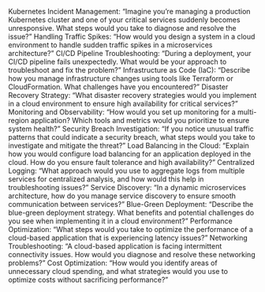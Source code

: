 


Kubernetes Incident Management: “Imagine you’re managing a production Kubernetes cluster and one of your critical services suddenly becomes unresponsive. What steps would you take to diagnose and resolve the issue?”
Handling Traffic Spikes: “How would you design a system in a cloud environment to handle sudden traffic spikes in a microservices architecture?”
CI/CD Pipeline Troubleshooting: “During a deployment, your CI/CD pipeline fails unexpectedly. What would be your approach to troubleshoot and fix the problem?”
Infrastructure as Code (IaC): “Describe how you manage infrastructure changes using tools like Terraform or CloudFormation. What challenges have you encountered?”
Disaster Recovery Strategy: “What disaster recovery strategies would you implement in a cloud environment to ensure high availability for critical services?”
Monitoring and Observability: “How would you set up monitoring for a multi-region application? Which tools and metrics would you prioritize to ensure system health?”
Security Breach Investigation: “If you notice unusual traffic patterns that could indicate a security breach, what steps would you take to investigate and mitigate the threat?”
Load Balancing in the Cloud: “Explain how you would configure load balancing for an application deployed in the cloud. How do you ensure fault tolerance and high availability?”
Centralized Logging: “What approach would you use to aggregate logs from multiple services for centralized analysis, and how would this help in troubleshooting issues?”
Service Discovery: “In a dynamic microservices architecture, how do you manage service discovery to ensure smooth communication between services?”
Blue-Green Deployment: “Describe the blue-green deployment strategy. What benefits and potential challenges do you see when implementing it in a cloud environment?”
Performance Optimization: “What steps would you take to optimize the performance of a cloud-based application that is experiencing latency issues?”
Networking Troubleshooting: “A cloud-based application is facing intermittent connectivity issues. How would you diagnose and resolve these networking problems?”
Cost Optimization: “How would you identify areas of unnecessary cloud spending, and what strategies would you use to optimize costs without sacrificing performance?”
